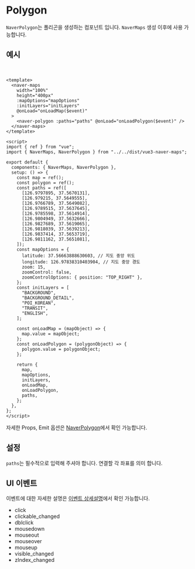# Polygon

`NaverPolygon`는 폴리곤을 생성하는 컴포넌트 입니다. `NaverMaps` 생성 이후에 사용 가능합니다.

## 예시

\
<naver-polygon />

```vue
<template>
  <naver-maps
    width="100%"
    height="400px"
    :mapOptions="mapOptions"
    :initLayers="initLayers"
    @onLoad="onLoadMap($event)"
  >
    <naver-polygon :paths="paths" @onLoad="onLoadPolygon($event)" />
  </naver-maps>
</template>

<script>
import { ref } from "vue";
import { NaverMaps, NaverPolygon } from "../../dist/vue3-naver-maps";

export default {
  components: { NaverMaps, NaverPolygon },
  setup: () => {
    const map = ref();
    const polygon = ref();
    const paths = ref([
      [126.9797895, 37.5670131],
      [126.979215, 37.5649555],
      [126.9766789, 37.5649082],
      [126.9789515, 37.5637645],
      [126.9785598, 37.5614914],
      [126.9804949, 37.5632666],
      [126.9827689, 37.5619065],
      [126.9818039, 37.5639213],
      [126.9837414, 37.5653719],
      [126.9811162, 37.5651081],
    ]);
    const mapOptions = {
      latitude: 37.56663888630603, // 지도 중앙 위도
      longitude: 126.97838310403904, // 지도 중앙 경도
      zoom: 15,
      zoomControl: false,
      zoomControlOptions: { position: "TOP_RIGHT" },
    };
    const initLayers = [
      "BACKGROUND",
      "BACKGROUND_DETAIL",
      "POI_KOREAN",
      "TRANSIT",
      "ENGLISH",
    ];

    const onLoadMap = (mapObject) => {
      map.value = mapObject;
    };
    const onLoadPolygon = (polygonObject) => {
      polygon.value = polygonObject;
    };

    return {
      map,
      mapOptions,
      initLayers,
      onLoadMap,
      onLoadPolygon,
      paths,
    };
  },
};
</script>
```

자세한 Props, Emit 옵션은 [NaverPolygon](../api/#naverpolygon)에서 확인 가능합니다.

## 설정

`paths`는 필수적으로 입력해 주셔야 합니다. 연결할 각 좌표를 의미 합니다.

## UI 이벤트

이벤트에 대한 자세한 설명은 [이벤트 상세설명](https://navermaps.github.io/maps.js.ncp/docs/naver.maps.Polygon.html#toc28__anchor)에서 확인 가능합니다.

- click
- clickable_changed
- dblclick
- mousedown
- mouseout
- mouseover
- mouseup
- visible_changed
- zIndex_changed
